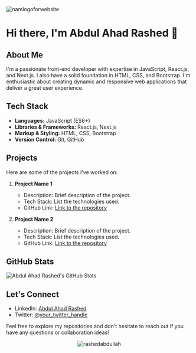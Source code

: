 <img src="https://i.ibb.co/GcBhnwx/namlogoforwebsite.jpg" alt="namlogoforwebsite" border="0">

# Hi there, I'm Abdul Ahad Rashed 👋

## About Me
I'm a passionate front-end developer with expertise in JavaScript, React.js, and Next.js. I also have a solid foundation in HTML, CSS, and Bootstrap. I'm enthusiastic about creating dynamic and responsive web applications that deliver a great user experience.

## Tech Stack
- **Languages:** JavaScript (ES6+)
- **Libraries & Frameworks:** React.js, Next.js
- **Markup & Styling:** HTML, CSS, Bootstrap
- **Version Control:** Git, GitHub

## Projects
Here are some of the projects I've worked on:

1. **Project Name 1**
   - Description: Brief description of the project.
   - Tech Stack: List the technologies used.
   - GitHub Link: [Link to the repository](#)

2. **Project Name 2**
   - Description: Brief description of the project.
   - Tech Stack: List the technologies used.
   - GitHub Link: [Link to the repository](#)

<!-- Add more projects as needed -->

## GitHub Stats
![Abdul Ahad Rashed's GitHub Stats](https://github-readme-stats.vercel.app/api?username=your-username&show_icons=true&count_private=true&hide=issues&theme=radical)

## Let's Connect
- LinkedIn: [Abdul Ahad Rashed](https://www.linkedin.com/in/abdul-ahad-rashed/)
- Twitter: [@your_twitter_handle](https://twitter.com/your_twitter_handle)

Feel free to explore my repositories and don't hesitate to reach out if you have any questions or collaboration ideas!


<p align="center"><img align="center" src="https://github-readme-stats.vercel.app/api/top-langs?username=rashedabdullah&show_icons=true&locale=en&layout=compact" alt="rashedabdullah" /></p>
